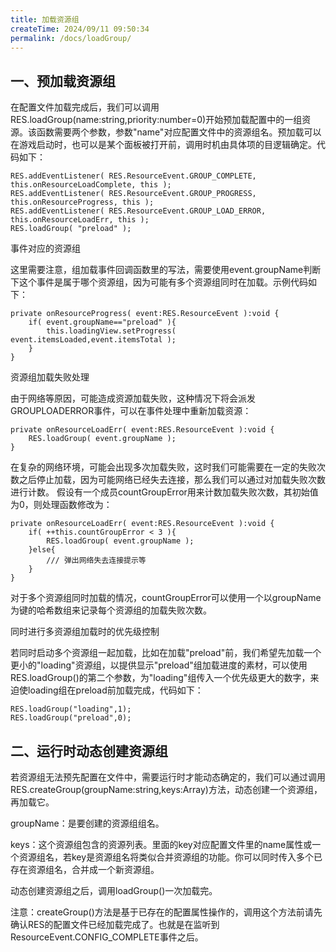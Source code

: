 ```yaml
---
title: 加载资源组
createTime: 2024/09/11 09:50:34
permalink: /docs/loadGroup/
---
```

## 一、预加载资源组

在配置文件加载完成后，我们可以调用RES.loadGroup(name:string,priority:number=0)开始预加载配置中的一组资源。该函数需要两个参数，参数"name"对应配置文件中的资源组名。预加载可以在游戏启动时，也可以是某个面板被打开前，调用时机由具体项的目逻辑确定。代码如下：

```
RES.addEventListener( RES.ResourceEvent.GROUP_COMPLETE, this.onResourceLoadComplete, this );
RES.addEventListener( RES.ResourceEvent.GROUP_PROGRESS, this.onResourceProgress, this );
RES.addEventListener( RES.ResourceEvent.GROUP_LOAD_ERROR, this.onResourceLoadErr, this );
RES.loadGroup( "preload" );
```

事件对应的资源组

这里需要注意，组加载事件回调函数里的写法，需要使用event.groupName判断下这个事件是属于哪个资源组，因为可能有多个资源组同时在加载。示例代码如下：

```
private onResourceProgress( event:RES.ResourceEvent ):void {
    if( event.groupName=="preload" ){
        this.loadingView.setProgress( event.itemsLoaded,event.itemsTotal );
    }
}
```

资源组加载失败处理

由于网络等原因，可能造成资源加载失败，这种情况下将会派发GROUPLOADERROR事件，可以在事件处理中重新加载资源：

```
private onResourceLoadErr( event:RES.ResourceEvent ):void {
    RES.loadGroup( event.groupName );
}
```

在复杂的网络环境，可能会出现多次加载失败，这时我们可能需要在一定的失败次数之后停止加载，因为可能网络已经失去连接，那么我们可以通过对加载失败次数进行计数。 假设有一个成员countGroupError用来计数加载失败次数，其初始值为0，则处理函数修改为：

```
private onResourceLoadErr( event:RES.ResourceEvent ):void {
    if( ++this.countGroupError < 3 ){
        RES.loadGroup( event.groupName );
    }else{
        /// 弹出网络失去连接提示等
    }
}
```

对于多个资源组同时加载的情况，countGroupError可以使用一个以groupName为键的哈希数组来记录每个资源组的加载失败次数。

同时进行多资源组加载时的优先级控制

若同时启动多个资源组一起加载，比如在加载"preload"前，我们希望先加载一个更小的"loading"资源组，以提供显示"preload"组加载进度的素材，可以使用RES.loadGroup()的第二个参数，为"loading"组传入一个优先级更大的数字，来迫使loading组在preload前加载完成，代码如下：

```
RES.loadGroup("loading",1); 
RES.loadGroup("preload",0);
```

## 二、运行时动态创建资源组

若资源组无法预先配置在文件中，需要运行时才能动态确定的，我们可以通过调用RES.createGroup(groupName:string,keys:Array)方法，动态创建一个资源组，再加载它。

groupName：是要创建的资源组组名。

keys：这个资源组包含的资源列表。里面的key对应配置文件里的name属性或一个资源组名，若key是资源组名将类似合并资源组的功能。你可以同时传入多个已存在资源组名，合并成一个新资源组。

动态创建资源组之后，调用loadGroup()一次加载完。

注意：createGroup()方法是基于已存在的配置属性操作的，调用这个方法前请先确认RES的配置文件已经加载完成了。也就是在监听到ResourceEvent.CONFIG_COMPLETE事件之后。